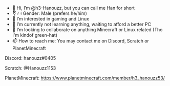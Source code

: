 - 👋 Hi, I’m @h3-Hanouzz, but you can call me Han
for short
- ⚧️♂️♀️Gender: Male (prefers he/him)
- 👀 I’m interested in gaming and Linux
- 🌱 I’m currently not learning anything, waiting
to afford a better PC 
- 💞️ I’m looking to collaborate on anything Minecraft 
or Linux related
 (Tho I'm kindof green-hat)
- 📫 How to reach me: You may contact me on
Discord, Scratch or PlanetMinecraft

Discord: hanouzz#0405

Scratch: @Hanouzz1153

PlanetMinecraft: https://www.planetminecraft.com/member/h3_hanouzz53/

<!---
h3-Hanouzz/h3-Hanouzz is a ✨ special ✨ repository because its `README.md` (this file) appears on your GitHub profile.
You can click the Preview link to take a look at your changes.
--->
